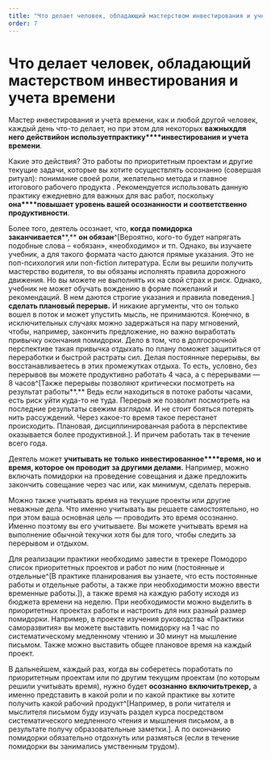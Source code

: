 ```yaml
---
title: "Что делает человек, обладающий мастерством инвестирования и учета времени"
order: 7
---
```


# Что делает человек, обладающий мастерством инвестирования и учета времени

Мастер инвестирования и учета времени, как и любой другой человек, каждый день что-то делает, но при этом для некоторых **важны****х****для него** **действи****й****он** **использует****практик****у****инвестирования и учета времени**.

Какие это действия? Это работы по приоритетным проектам и другие текущие задачи, которые вы хотите осуществлять осознанно (совершая ритуал): понимание своей роли, желательно метода и главное итогового рабочего продукта . Рекомендуется использовать данную практику ежедневно для важных для вас работ, поскольку **она****повышает уровень вашей осознанности** **и соответственно продуктивности**.

Более того, деятель осознает, что, **когда помидорка** **заканчивается****,** **он обязан**^[Вероятно, кого-то будет напрягать подобные слова – «обязан», «необходимо» и тп. Однако, вы изучаете учебник, а для такого формата часто даются прямые указания. Это не поп-психология или non-fiction литература. Если вы решили получить мастерство водителя, то вы обязаны исполнять правила дорожного движения. Но вы можете не выполнять их на свой страх и риск. Однако, учебник не может обучать вождению в форме пожеланий и рекомендаций. В нем даются строгие указания и правила поведения.] **сделать плановый перерыв.** И никакие аргументы, что он только вошел в поток и может упустить мысль, не принимаются. Конечно, в исключительных случаях можно задержаться на пару мгновений, чтобы, например, закончить предложение, но важно выработать привычку окончания помидорки. Дело в том, что в долгосрочной перспективе такая привычка отдыхать по плану поможет защититься от переработки и быстрой растраты сил. Делая постоянные перерывы, вы восстанавливаетесь в этих промежутках отдыха. То есть, условно, без перерывов вы можете продуктивно работать 4 часа, а с перерывами — 8 часов^[Также перерывы позволяют критически посмотреть на результат работы**.** Ведь если находиться в потоке работы часами, есть риск уйти куда-то не туда. Перерыв же позволит посмотреть на последние результаты свежим взглядом. И не стоит бояться потерять нить рассуждений. Через какое-то время такое перестанет происходить. Плановая, дисциплинированная работа в перспективе оказывается более продуктивной.]. И причем работать так в течение всего года.

Деятель может **учитывать не только** **инвестированное****время, но и время, которое он проводит за другими делами.** Например, можно включать помидорки на проведение совещания и даже предложить закончить совещание через час или, как минимум, сделать перерыв.

Можно также учитывать время на текущие проекты или другие неважные дела. Что именно учитывать вы решаете самостоятельно, но при этом ваша основная цель — проводить это время осознанно. Именно поэтому вы его учитываете. Вы можете учитывать время на выполнение обычной текучки хотя бы для того, чтобы следить за перерывом и отдыхом.

Для реализации практики необходимо завести в трекере Помодоро список приоритетных проектов и работ по ним (постоянные и отдельные^[В практике планирования вы узнаете, что есть постоянные работы и отдельные работы, а также при необходимости можно ввести временные работы.]), а также время на каждую работу исходя из бюджета времени на неделю. При необходимости можно выделить в приоритетных проектах работы и настроить для них разный размер помидорки. Например, в проекте изучения руководства «Практики саморазвития» вы можете выставить помидорку на 1 час по систематическому медленному чтению и 30 минут на мышление письмом. Также можно выставить общее плановое время на каждый проект.

В дальнейшем, каждый раз, когда вы соберетесь поработать по приоритетным проектам или по другим текущим проектам (по которым решили учитывать время), нужно будет **осознанно** **включить****трекер****,** а именно представить в какой роли и по какой практике вы хотите получить какой рабочий продукт^[Например, в роли читателя и мыслителя письмом буду изучать раздел курса посредством систематического медленного чтения и мышления письмом, а в результате получу образовательные заметки.]. А по окончанию помидорки обязательно отдохнуть или размяться (если в течение помидорки вы занимались умственным трудом).